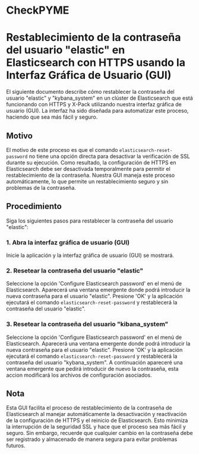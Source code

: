 # CheckPYME

# Restablecimiento de la contraseña del usuario "elastic" en Elasticsearch con HTTPS usando la Interfaz Gráfica de Usuario (GUI)

El siguiente documento describe cómo restablecer la contraseña del usuario "elastic" y "kybana_system" en un clúster de Elasticsearch que está funcionando con HTTPS y X-Pack utilizando nuestra interfaz gráfica de usuario (GUI). La interfaz ha sido diseñada para automatizar este proceso, haciendo que sea más fácil y seguro.

## Motivo

El motivo de este proceso es que el comando `elasticsearch-reset-password` no tiene una opción directa para desactivar la verificación de SSL durante su ejecución. Como resultado, la configuración de HTTPS en Elasticsearch debe ser desactivada temporalmente para permitir el restablecimiento de la contraseña. Nuestra GUI maneja este proceso automáticamente, lo que permite un restablecimiento seguro y sin problemas de la contraseña.

## Procedimiento

Siga los siguientes pasos para restablecer la contraseña del usuario "elastic":

### 1. Abra la interfaz gráfica de usuario (GUI)

Inicie la aplicación y la interfaz gráfica de usuario (GUI) se mostrará.

### 2. Resetear la contraseña del usuario "elastic"

Seleccione la opción 'Configure Elasticsearch password' en el menú de Elasticsearch. Aparecerá una ventana emergente donde podrá introducir la nueva contraseña para el usuario "elastic". Presione 'OK' y la aplicación ejecutará el comando `elasticsearch-reset-password` y restablecerá la contraseña del usuario "elastic". 

### 3. Resetear la contraseña del usuario "kibana_system"

Seleccione la opción 'Configure Elasticsearch password' en el menú de Elasticsearch. Aparecerá una ventana emergente donde podrá introducir la nueva contraseña para el usuario "elastic". Presione 'OK' y la aplicación ejecutará el comando `elasticsearch-reset-password` y restablecerá la contraseña del usuario "kybana_system". A continuación apareceré una ventana emergente que pedirá introducir de nuevo la contraseña, esta accion modificará los archivos de configuración asociados.

## Nota

Esta GUI facilita el proceso de restablecimiento de la contraseña de Elasticsearch al manejar automáticamente la desactivación y reactivación de la configuración de HTTPS y el reinicio de Elasticsearch. Esto minimiza la interrupción de la seguridad SSL y hace que el proceso sea más fácil y seguro. Sin embargo, recuerde que cualquier cambio en la contraseña debe ser registrado y almacenado de manera segura para evitar problemas futuros.
